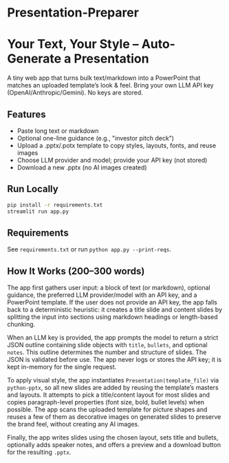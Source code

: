 # Presentation-Preparer

# Your Text, Your Style – Auto-Generate a Presentation


A tiny web app that turns bulk text/markdown into a PowerPoint that matches an uploaded template’s look & feel. Bring your own LLM API key (OpenAI/Anthropic/Gemini). No keys are stored.


## Features
- Paste long text or markdown
- Optional one-line guidance (e.g., "investor pitch deck")
- Upload a .pptx/.potx template to copy styles, layouts, fonts, and reuse images
- Choose LLM provider and model; provide your API key (not stored)
- Download a new .pptx (no AI images created)


## Run Locally
```bash
pip install -r requirements.txt
streamlit run app.py
```


## Requirements
See `requirements.txt` or run `python app.py --print-reqs`.


## How It Works (200–300 words)
The app first gathers user input: a block of text (or markdown), optional guidance, the preferred LLM provider/model with an API key, and a PowerPoint template. If the user does not provide an API key, the app falls back to a deterministic heuristic: it creates a title slide and content slides by splitting the input into sections using markdown headings or length-based chunking.


When an LLM key is provided, the app prompts the model to return a strict JSON outline containing slide objects with `title`, `bullets`, and optional `notes`. This outline determines the number and structure of slides. The JSON is validated before use. The app never logs or stores the API key; it is kept in-memory for the single request.


To apply visual style, the app instantiates `Presentation(template_file)` via `python-pptx`, so all new slides are added by reusing the template’s masters and layouts. It attempts to pick a title/content layout for most slides and copies paragraph-level properties (font size, bold, bullet levels) when possible. The app scans the uploaded template for picture shapes and reuses a few of them as decorative images on generated slides to preserve the brand feel, without creating any AI images.


Finally, the app writes slides using the chosen layout, sets title and bullets, optionally adds speaker notes, and offers a preview and a download button for the resulting `.pptx`.
